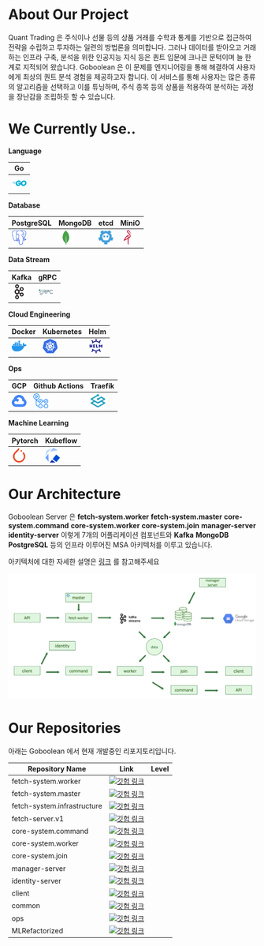 # About Our Project

Quant Trading 은 주식이나 선물 등의 상품 거래를 수학과 통계를 기반으로 접근하여 전략을 수립하고 투자하는 일련의 방법론을 의미합니다. 그러나 데이터를 받아오고 거래하는 인프라 구축, 분석을 위한 인공지능 지식 등은 퀀트 입문에 크나큰 문턱이며 늘 한계로 지적되어 왔습니다. Goboolean 은 이 문제를 엔지니어링을 통해 해결하여 사용자에게 최상의 퀀트 분석 경험을 제공하고자 합니다. 이 서비스를 통해 사용자는 많은 종류의 알고리즘을 선택하고 이를 튜닝하며, 주식 종목 등의 상품을 적용하여 분석하는 과정을 장난감을 조립하듯 할 수 있습니다.



# We Currently Use..

**Language**

| Go |
| -- |
| <img src="https://raw.githubusercontent.com/Goboolean/.github/main/asset/icon/go.svg" alt="Go" width="30px"> |


**Database**

| PostgreSQL | MongoDB | etcd | MiniO |
| -----------| ------- | ---- | ----- |
| <img src="https://raw.githubusercontent.com/Goboolean/.github/main/asset/icon/postgresql.svg" width="30px"> | <img src="https://raw.githubusercontent.com/Goboolean/.github/main/asset/icon/mongodb.svg" width="30px"> | <img src="https://raw.githubusercontent.com/Goboolean/.github/main/asset/icon/etcd.svg" width="30px"> | <img src="https://raw.githubusercontent.com/Goboolean/.github/main/asset/icon/minio.svg" width="30px"> | 


**Data Stream**

| Kafka | gRPC | 
| ----- | ---- |
| <img src="https://raw.githubusercontent.com/Goboolean/.github/main/asset/icon/apachekafka.svg" width="30px"> | <img src="https://raw.githubusercontent.com/Goboolean/.github/main/asset/icon/grpc.svg" width="30px"> |


**Cloud Engineering**

| Docker | Kubernetes | Helm |
| ------ | ---------- | ---  |
| <img src="https://raw.githubusercontent.com/Goboolean/.github/main/asset/icon/docker.svg" width="30px"> | <img src="https://raw.githubusercontent.com/Goboolean/.github/main/asset/icon/kubernetes.svg" width="30px"> | <img src="https://raw.githubusercontent.com/Goboolean/.github/main/asset/icon/helm.svg" width="30px"> |


**Ops**

| GCP | Github Actions | Traefik |
| --- | -------------- | ------- |
| <img src="https://raw.githubusercontent.com/Goboolean/.github/main/asset/icon/googlecloud.svg" width="30px"> | <img src="https://raw.githubusercontent.com/Goboolean/.github/main/asset/icon/githubactions.svg" width="30px"> | <img src="https://raw.githubusercontent.com/Goboolean/.github/main/asset/icon/traefikproxy.svg" width="30px"> |


**Machine Learning**

| Pytorch | Kubeflow |
| ------- | -------- |
| <img src="https://raw.githubusercontent.com/Goboolean/.github/main/asset/icon/pytorch.svg" width="30px"> | <img src="https://raw.githubusercontent.com/Goboolean/.github/main/asset/icon/kubeflow.svg" width="30px"> |



# Our Architecture

Goboolean Server 은 **fetch-system.worker** **fetch-system.master** **core-system.command** **core-system.worker** **core-system.join** **manager-server** **identity-server** 이렇게 7개의 어플리케이션 컴포넌트와 **Kafka** **MongoDB** **PostgreSQL** 등의 인프라 이루어진 MSA 아키텍처를 이루고 있습니다.

아키텍처에 대한 자세한 설명은 [링크](https://github.com/Goboolean/.github/tree/main/docs/architecture/full-system) 를 참고해주세요


<img src="https://raw.githubusercontent.com/Goboolean/.github/main/asset/diagram/full-system.png" alt="full-diagram" > 


# Our Repositories

아래는 Goboolean 에서 현재 개발중인 리포지토리입니다.

| Repository Name   | Link | Level |
| ------------------- | --- | ----- |
| fetch-system.worker | <a href="https://github.com/Goboolean/fetch-system.worker"> <img src="https://cdn-icons-png.flaticon.com/512/733/733609.png" alt="깃헙 링크" height="20"/> </a> | <img src="https://cdn-icons-png.flaticon.com/512/4321/4321473.png" alt="" width="20"/> |
| fetch-system.master | <a href="https://github.com/Goboolean/fetch-system.master"> <img src="https://cdn-icons-png.flaticon.com/512/733/733609.png" alt="깃헙 링크" width="20"/> </a> | <img src="https://cdn-icons-png.flaticon.com/512/4321/4321473.png" alt="" width="20"/> |
| fetch-system.infrastructure | <a href="https://github.com/Goboolean/fetch-system.infrastructure"> <img src="https://cdn-icons-png.flaticon.com/512/733/733609.png" alt="깃헙 링크" width="20"/> </a> | <img src="https://cdn-icons-png.flaticon.com/512/4321/4321473.png" alt="" width="20"/> |
| fetch-server.v1 | <a href="https://github.com/Goboolean/fetch-server.v1"> <img src="https://cdn-icons-png.flaticon.com/512/733/733609.png" alt="깃헙 링크" width="20"/> </a> | <img src="https://cdn-icons-png.flaticon.com/512/5875/5875988.png" alt="" width="20"/> |
| core-system.command | <a href="https://github.com/Goboolean/core-system.command"> <img src="https://cdn-icons-png.flaticon.com/512/733/733609.png" alt="깃헙 링크" width="20"/> </a> | <img src="https://cdn-icons-png.flaticon.com/512/4321/4321473.png" alt="" width="20"/> |
| core-system.worker  | <a href="https://github.com/Goboolean/core-system.worker"> <img src="https://cdn-icons-png.flaticon.com/512/733/733609.png" alt="깃헙 링크" width="20"/> </a> | <img src="https://cdn-icons-png.flaticon.com/512/4321/4321473.png" alt="" width="20"/> |
| core-system.join    | <a href="https://github.com/Goboolean/core-system.worker"> <img src="https://cdn-icons-png.flaticon.com/512/733/733609.png" alt="깃헙 링크" width="20"/> </a> | <img src="https://cdn-icons-png.flaticon.com/512/4321/4321473.png" alt="" width="20"/> |
| manager-server  | <a href="https://github.com/Goboolean/manager-server"> <img src="https://cdn-icons-png.flaticon.com/512/733/733609.png" alt="깃헙 링크" width="20"/> </a> | <img src="https://cdn-icons-png.flaticon.com/512/5875/5875988.png" alt="" width="20"/> |
| identity-server | <a href="https://github.com/Goboolean/identity-server"> <img src="https://cdn-icons-png.flaticon.com/512/733/733609.png" alt="깃헙 링크" width="20"/> </a> | <img src="https://cdn-icons-png.flaticon.com/512/1951/1951379.png" alt="" width="20"/> |
| client | <a href="https://github.com/Goboolean/client"> <img src="https://cdn-icons-png.flaticon.com/512/733/733609.png" alt="깃헙 링크" width="20"/> </a> | <img src="https://cdn-icons-png.flaticon.com/512/1951/1951379.png" alt="" width="20"/> |
| common | <a href="https://github.com/Goboolean/common"> <img src="https://cdn-icons-png.flaticon.com/512/733/733609.png" alt="깃헙 링크" width="20"/> </a> | <img src="https://cdn-icons-png.flaticon.com/512/5875/5875988.png" alt="" width="20"/> |
| ops    | <a href="https://github.com/Goboolean/ops"> <img src="https://cdn-icons-png.flaticon.com/512/733/733609.png" alt="깃헙 링크" width="20"/> </a> | <img src="https://cdn-icons-png.flaticon.com/512/4321/4321473.png" alt="" width="20"/> |
| MLRefactorized | <a href="https://github.com/Goboolean/MLRefactorized"> <img src="https://cdn-icons-png.flaticon.com/512/733/733609.png" alt="깃헙 링크" width="20"/> </a> | <img src="https://cdn-icons-png.flaticon.com/512/4321/4321473.png" alt="" width="20"/> |
